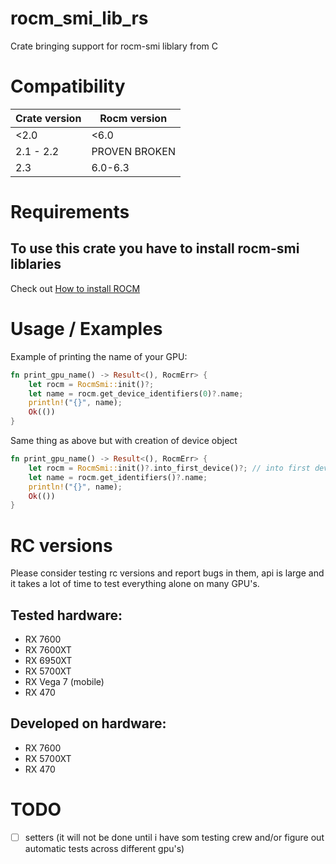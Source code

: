 # rocm_smi_lib_rs
Crate bringing support for rocm-smi liblary from C

# Compatibility 
| Crate version | Rocm version  |
| ------------- | ------------- |
| <2.0          | <6.0          |
| 2.1 - 2.2     | PROVEN BROKEN |
| 2.3           | 6.0-6.3       |

# Requirements

## To use this crate you have to install rocm-smi liblaries
Check out [How to install ROCM](https://rocm.docs.amd.com/projects/install-on-linux/en/latest/how-to/native-install/index.html)

# Usage / Examples

Example of printing the name of your GPU:
```rust
fn print_gpu_name() -> Result<(), RocmErr> {
    let rocm = RocmSmi::init()?;
    let name = rocm.get_device_identifiers(0)?.name;
    println!("{}", name);
    Ok(())
}    
```

Same thing as above but with creation of device object
```rust
fn print_gpu_name() -> Result<(), RocmErr> {
    let rocm = RocmSmi::init()?.into_first_device()?; // into first devic requires enabling `device` feature
    let name = rocm.get_identifiers()?.name;
    println!("{}", name);
    Ok(())
}    
```

# RC versions
Please consider testing rc versions and report bugs in them, api is large and it takes a lot of time to test everything alone on many GPU's.


## Tested hardware:
- RX 7600
- RX 7600XT
- RX 6950XT
- RX 5700XT
- RX Vega 7 (mobile)
- RX 470

## Developed on hardware:
- RX 7600
- RX 5700XT
- RX 470

# TODO
- [ ] setters (it will not be done until i have som testing crew and/or figure out automatic tests across different gpu's)
